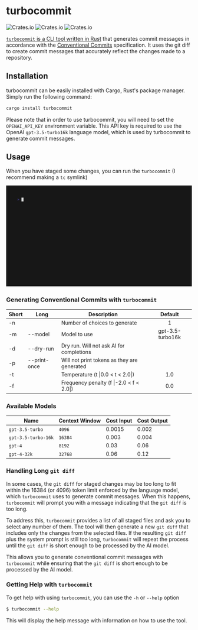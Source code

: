 # turbocommit

![Crates.io](https://img.shields.io/crates/v/turbocommit)
![Crates.io](https://img.shields.io/crates/d/turbocommit)
![Crates.io](https://img.shields.io/crates/l/turbocommit)

[`turbocommit` is a CLI tool written in Rust](https://crates.io/crates/turbocommit) that generates commit messages in accordance with the [Conventional Commits](https://www.conventionalcommits.org/en/v1.0.0/) specification. It uses the git diff to create commit messages that accurately reflect the changes made to a repository.

## Installation

turbocommit can be easily installed with Cargo, Rust's package manager. Simply run the following command:

```bash
cargo install turbocommit
```

Please note that in order to use turbocommit, you will need to set the `OPENAI_API_KEY` environment variable. This API key is required to use the OpenAI `gpt-3.5-turbo16k` language model, which is used by turbocommit to generate commit messages.

## Usage

When you have staged some changes, you can run the `turbocommit` (I recommend making a `tc` symlink)

![](example.gif)

### Generating Conventional Commits with `turbocommit`

<!-- START TABLE HERE -->
| Short | Long         | Description                                 |     Default      |
| ----- | ------------ | ------------------------------------------- | :--------------: |
| -n    |              | Number of choices to generate               |        1         |
| -m    | --model      | Model to use                                | gpt-3.5-turbo16k |
| -d    | --dry-run    | Dry run. Will not ask AI for completions    |                  |
| -p    | --print-once | Will not print tokens as they are generated |                  |
| -t    |              | Temperature (t \|0.0 < t < 2.0\|)           |       1.0        |
| -f    |              | Frequency penalty (f \|-2.0 < f < 2.0\|)    |       0.0        |
<!-- END TABLE HERE -->

### Available Models

| Name                | Context Window | Cost Input | Cost Output |
| ------------------- | -------------- | ---------- | ----------- |
| `gpt-3.5-turbo`     | `4096`         | 0.0015     | 0.002       |
| `gpt-3.5-turbo-16k` | `16384`        | 0.003      | 0.004       |
| `gpt-4`             | `8192`         | 0.03       | 0.06        |
| `gpt-4-32k`         | `32768`        | 0.06       | 0.12        |


### Handling Long `git diff`

In some cases, the `git diff` for staged changes may be too long to fit within the 16384 (or 4096) token limit enforced by the language model, which `turbocommit` uses to generate commit messages. When this happens, `turbocommit` will prompt you with a message indicating that the `git diff` is too long.

To address this, `turbocommit` provides a list of all staged files and ask you to select any number of them. The tool will then generate a new `git diff` that includes only the changes from the selected files. If the resulting `git diff` plus the system prompt is still too long, `turbocommit` will repeat the process until the `git diff` is short enough to be processed by the AI model.

This allows you to generate conventional commit messages with `turbocommit` while ensuring that the `git diff` is short enough to be processed by the AI model.

### Getting Help with `turbocommit`

To get help with using `turbocommit`, you can use the `-h` or `--help` option

```bash
$ turbocommit --help
```

This will display the help message with information on how to use the tool.
